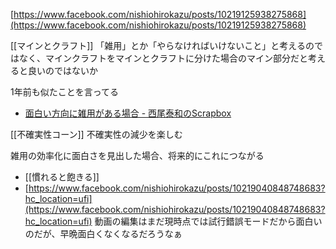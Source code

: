 
[https://www.facebook.com/nishiohirokazu/posts/10219125938275868](https://www.facebook.com/nishiohirokazu/posts/10219125938275868)

[[マインとクラフト]]
「雑用」とか「やらなければいけないこと」と考えるのではなく、マインクラフトをマインとクラフトに分けた場合のマイン部分だと考えると良いのではないか

1年前も似たことを言ってる
- [面白い方向に雑用がある場合 - 西尾泰和のScrapbox](https://scrapbox.io/nishio/%E9%9D%A2%E7%99%BD%E3%81%84%E6%96%B9%E5%90%91%E3%81%AB%E9%9B%91%E7%94%A8%E3%81%8C%E3%81%82%E3%82%8B%E5%A0%B4%E5%90%88)

[[不確実性コーン]]
不確実性の減少を楽しむ

雑用の効率化に面白さを見出した場合、将来的にこれにつながる
- [[慣れると飽きる]]
- [https://www.facebook.com/nishiohirokazu/posts/10219040848748683?hc_location=ufi](https://www.facebook.com/nishiohirokazu/posts/10219040848748683?hc_location=ufi)
動画の編集はまだ現時点では試行錯誤モードだから面白いのだが、早晩面白くなくなるだろうなぁ
